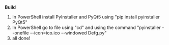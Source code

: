 **Build**
1. In PowerShell install PyInstaller and PyQt5 using "pip install pyinstaller PyQt5"
2. In PowerShell go to file using "cd" and using the command "pyinstaller --onefile --icon=ico.ico --windowed Defg.py"
3. all done!
